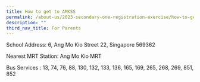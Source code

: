 ```yaml
---
title: How to get to AMKSS
permalink: /about-us/2023-secondary-one-registration-exercise/how-to-get-to-amkss/
description: ""
third_nav_title: For Parents
---
```

School Address: 6, Ang Mo Kio Street 22, Singapore 569362

  

Nearest MRT Station: Ang Mo Kio MRT

  

Bus Services : 13, 74, 76, 88, 130, 132, 133, 136, 165, 169, 265, 268, 269, 851, 852